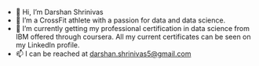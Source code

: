 - 👋 Hi, I’m Darshan Shrinivas
- 👀 I’m a CrossFit athlete with a passion for data and data science. 
- 🌱 I’m currently getting my professional certification in data science from IBM offered through coursera. All my current certificates can be seen on my LinkedIn profile.
- 📫 I can be reached at darshan.shrinivas5@gmail.com

<!---
darshan-shrinivas/darshan-shrinivas is a ✨ special ✨ repository because its `README.md` (this file) appears on your GitHub profile.
You can click the Preview link to take a look at your changes.
--->
